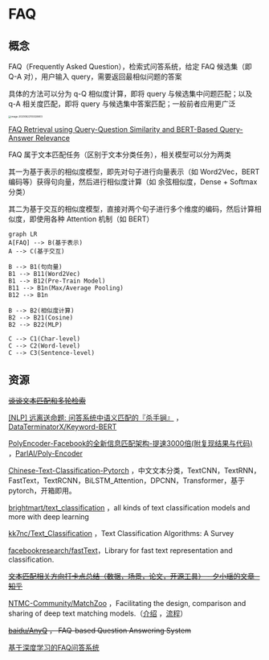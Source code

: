 # FAQ

## 概念

FAQ（Frequently Asked Question），检索式问答系统，给定 FAQ 候选集（即 Q-A 对），用户输入 query，需要返回最相似问题的答案

具体的方法可以分为 q-Q 相似度计算，即将 query 与候选集中问题匹配；以及 q-A 相关度匹配，即将 query 与候选集中答案匹配；一般前者应用更广泛

<img src="/Users/kaiyan/Library/Application Support/typora-user-images/image-20200822155028803.png" alt="image-20200822155028803" style="zoom: 33%;" />

[FAQ Retrieval using Query-Question Similarity and BERT-Based Query-Answer Relevance](https://arxiv.org/pdf/1905.02851.pdf)

FAQ 属于文本匹配任务（区别于文本分类任务），相关模型可以分为两类

其一为基于表示的相似度模型，即先对句子进行向量表示（如 Word2Vec，BERT 编码等）获得句向量，然后进行相似度计算（如 余弦相似度，Dense + Softmax 分类）

其二为基于交互的相似度模型，直接对两个句子进行多个维度的编码，然后计算相似度，即使用各种 Attention 机制（如 BERT）

```mermaid
graph LR
A[FAQ] --> B(基于表示)
A --> C(基于交互)

B --> B1(句向量)
B1 --> B11(Word2Vec)
B1 --> B12(Pre-Train Model)
B11 --> B1n(Max/Average Pooling)
B12 --> B1n

B --> B2(相似度计算)
B2 --> B21(Cosine)
B2 --> B22(MLP)

C --> C1(Char-level)
C --> C2(Word-level)
C --> C3(Sentence-level)
```



## 资源

~~[谈谈文本匹配和多轮检索](https://zhuanlan.zhihu.com/p/111769969)~~

[[NLP] 远离送命题: 问答系统中语义匹配的『杀手锏』](https://zhuanlan.zhihu.com/p/112562420) ，[DataTerminatorX/Keyword-BERT](https://github.com/DataTerminatorX/Keyword-BERT)

[PolyEncoder-Facebook的全新信息匹配架构-提速3000倍(附复现结果与代码)  ](https://zhuanlan.zhihu.com/p/119444637) ，[ParlAI/Poly-Encoder](https://parl.ai/projects/polyencoder/)

[Chinese-Text-Classification-Pytorch](https://github.com/649453932/Chinese-Text-Classification-Pytorch) ，中文文本分类，TextCNN，TextRNN，FastText，TextRCNN，BiLSTM_Attention，DPCNN，Transformer，基于pytorch，开箱即用。

[brightmart/text_classification](https://github.com/brightmart/text_classification) ，all kinds of text classification models and more with deep learning

[kk7nc/Text_Classification](https://github.com/kk7nc/Text_Classification) ，Text Classification Algorithms: A Survey

[facebookresearch/fastText](https://github.com/facebookresearch/fastText)，Library for fast text representation and classification.

~~[文本匹配相关方向打卡点总结（数据，场景，论文，开源工具） - 夕小瑶的文章 - 知乎 ](https://zhuanlan.zhihu.com/p/87384188)~~

[NTMC-Community/MatchZoo](https://github.com/NTMC-Community/MatchZoo) ，Facilitating the design, comparison and sharing of deep text matching models.（[介绍](https://zhuanlan.zhihu.com/p/94085483) ，[流程](https://zhuanlan.zhihu.com/p/98180757)）

~~[baidu/AnyQ](https://github.com/baidu/AnyQ) ， FAQ-based Question Answering System~~

[基于深度学习的FAQ问答系统](https://cloud.tencent.com/developer/article/1196826)

